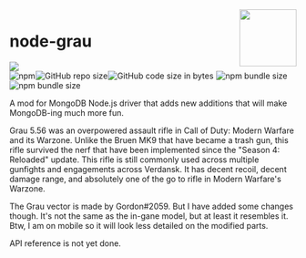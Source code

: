 
<img src="https://i.imgur.com/jRLmdla.jpg" width="100px" height="100px" style="float: right;" />
<h1 style="border: none;">node-grau</h1><img src="https://nodei.co/npm/node-grau.png?compact=true"/> <br/><img alt="npm" src="https://img.shields.io/npm/dt/node-grau?style=flat-square&logo=npm&color=blue" style="margin-right: 1px;"><img alt="GitHub repo size" src="https://img.shields.io/github/repo-size/Nefomemes/node-grau?style=flat-square&logo=github" style="margin-right: 1px;"><img alt="GitHub code size in bytes" src="https://img.shields.io/github/languages/code-size/Nefomemes/node-grau?style=flat-square&logo=github" style="margin-right: 1px;"> <img alt="npm bundle size" src="https://img.shields.io/bundlephobia/min/node-grau?style=flat-square&logo=npm" style="margin-right: 1px;"><img alt="npm bundle size" src="https://img.shields.io/bundlephobia/minzip/node-grau?style=flat-square&logo=npm" style="margin-right: 1px;">

A mod for MongoDB Node.js driver that adds new additions that will make MongoDB-ing much more fun.

<p>Grau 5.56 was an overpowered assault rifle in Call of Duty: Modern Warfare and its Warzone. Unlike the Bruen MK9 that have became a trash gun, this rifle survived the nerf that have been implemented since the "Season 4: Reloaded" update. This rifle is still commonly used across multiple gunfights and engagements across Verdansk. It has decent recoil, decent damage range, and absolutely one of the go to rifle in Modern Warfare's Warzone.</p>

<p>The Grau vector is made by Gordon#2059. But I have added some changes though. It's not the same as the in-gane model, but at least it resembles it. Btw, I am on mobile so it will look less detailed on the modified parts.</p>

API reference is not yet done.

